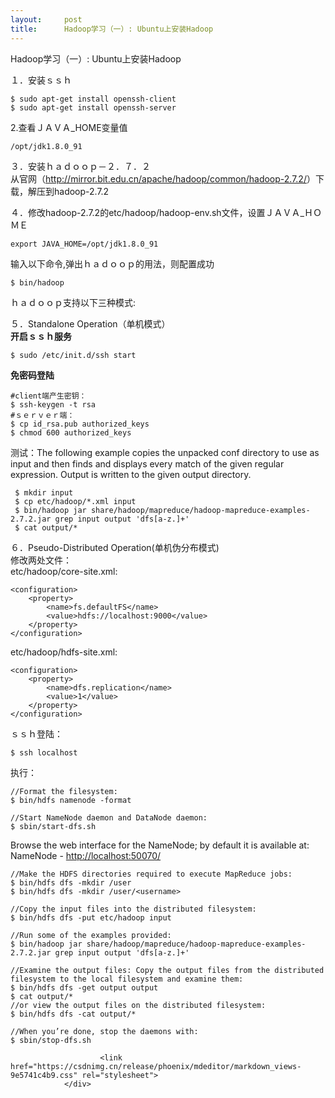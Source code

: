 ```yaml
---
layout:     post
title:      Hadoop学习（一）: Ubuntu上安装Hadoop
---
```

<div id="article_content" class="article_content clearfix csdn-tracking-statistics" data-pid="blog" data-mod="popu_307" data-dsm="post">
								            <div id="content_views" class="markdown_views prism-atom-one-dark">
							<!-- flowchart 箭头图标 勿删 -->
							<svg xmlns="http://www.w3.org/2000/svg" style="display: none;"><path stroke-linecap="round" d="M5,0 0,2.5 5,5z" id="raphael-marker-block" style="-webkit-tap-highlight-color: rgba(0, 0, 0, 0);"></path></svg>
							<p>Hadoop学习（一）: Ubuntu上安装Hadoop</p>

<p>１．安装ｓｓｈ</p>

<pre class="prettyprint"><code class="language-shell hljs lasso">$ sudo apt<span class="hljs-attribute">-get</span> install openssh<span class="hljs-attribute">-client</span>
$ sudo apt<span class="hljs-attribute">-get</span> install openssh<span class="hljs-attribute">-server</span></code></pre>

<p>2.查看ＪＡＶＡ_HOME变量值</p>



<pre class="prettyprint"><code class="language-shell hljs ">/opt/jdk1.8.0_91</code></pre>

<p>３．安装ｈａｄｏｏｐ－２．７．２ <br>
从官网（<a href="http://mirror.bit.edu.cn/apache/hadoop/common/hadoop-2.7.2/" rel="nofollow">http://mirror.bit.edu.cn/apache/hadoop/common/hadoop-2.7.2/</a>）下载，解压到hadoop-2.7.2</p>

<p>４．修改hadoop-2.7.2的etc/hadoop/hadoop-env.sh文件，设置ＪＡＶＡ_ＨＯＭＥ</p>



<pre class="prettyprint"><code class="language-shell hljs bash"><span class="hljs-keyword">export</span> JAVA_HOME=/opt/jdk1.<span class="hljs-number">8.0</span>_91</code></pre>

<p>输入以下命令,弹出ｈａｄｏｏｐ的用法，则配置成功</p>



<pre class="prettyprint"><code class="language-shell hljs ruby"><span class="hljs-variable">$ </span>bin/hadoop</code></pre>

<p>ｈａｄｏｏｐ支持以下三种模式:</p>

<p>５．Standalone Operation（单机模式） <br>
<strong>开启ｓｓｈ服务</strong></p>



<pre class="prettyprint"><code class="language-shell hljs bash">$ <span class="hljs-built_in">sudo</span> /etc/init.d/ssh start</code></pre>

<p><strong>免密码登陆</strong></p>



<pre class="prettyprint"><code class="language-shell hljs ruby"><span class="hljs-comment">#client端产生密钥：</span>
<span class="hljs-variable">$ </span>ssh-keygen -t rsa
<span class="hljs-comment">#ｓｅｒｖｅｒ端：</span>
<span class="hljs-variable">$ </span>cp id_rsa.pub authorized_keys
<span class="hljs-variable">$ </span>chmod <span class="hljs-number">600</span> authorized_keys</code></pre>

<p>测试：The following example copies the unpacked conf directory to use as input and then finds and displays every match of the given regular expression. Output is written to the given output directory.</p>



<pre class="prettyprint"><code class="language-shell hljs ruby"> <span class="hljs-variable">$ </span>mkdir input
 <span class="hljs-variable">$ </span>cp etc/hadoop/*.xml input
 <span class="hljs-variable">$ </span>bin/hadoop jar share/hadoop/mapreduce/hadoop-mapreduce-examples-<span class="hljs-number">2.7</span>.<span class="hljs-number">2</span>.jar grep input output <span class="hljs-string">'dfs[a-z.]+'</span>
 <span class="hljs-variable">$ </span>cat output/*</code></pre>

<p>６．Pseudo-Distributed Operation(单机伪分布模式) <br>
修改两处文件： <br>
etc/hadoop/core-site.xml:</p>



<pre class="prettyprint"><code class="language-xml hljs "><span class="hljs-tag">&lt;<span class="hljs-title">configuration</span>&gt;</span>
    <span class="hljs-tag">&lt;<span class="hljs-title">property</span>&gt;</span>
        <span class="hljs-tag">&lt;<span class="hljs-title">name</span>&gt;</span>fs.defaultFS<span class="hljs-tag">&lt;/<span class="hljs-title">name</span>&gt;</span>
        <span class="hljs-tag">&lt;<span class="hljs-title">value</span>&gt;</span>hdfs://localhost:9000<span class="hljs-tag">&lt;/<span class="hljs-title">value</span>&gt;</span>
    <span class="hljs-tag">&lt;/<span class="hljs-title">property</span>&gt;</span>
<span class="hljs-tag">&lt;/<span class="hljs-title">configuration</span>&gt;</span></code></pre>

<p>etc/hadoop/hdfs-site.xml:</p>



<pre class="prettyprint"><code class="language-xml hljs "><span class="hljs-tag">&lt;<span class="hljs-title">configuration</span>&gt;</span>
    <span class="hljs-tag">&lt;<span class="hljs-title">property</span>&gt;</span>
        <span class="hljs-tag">&lt;<span class="hljs-title">name</span>&gt;</span>dfs.replication<span class="hljs-tag">&lt;/<span class="hljs-title">name</span>&gt;</span>
        <span class="hljs-tag">&lt;<span class="hljs-title">value</span>&gt;</span>1<span class="hljs-tag">&lt;/<span class="hljs-title">value</span>&gt;</span>
    <span class="hljs-tag">&lt;/<span class="hljs-title">property</span>&gt;</span>
<span class="hljs-tag">&lt;/<span class="hljs-title">configuration</span>&gt;</span></code></pre>

<p>ｓｓｈ登陆：</p>



<pre class="prettyprint"><code class="language-shell hljs ruby"><span class="hljs-variable">$ </span>ssh localhost</code></pre>

<p>执行：</p>



<pre class="prettyprint"><code class="language-shell hljs lasso"><span class="hljs-comment">//Format the filesystem:</span>
$ bin/hdfs namenode <span class="hljs-attribute">-format</span>

<span class="hljs-comment">//Start NameNode daemon and DataNode daemon:</span>
$ sbin/start<span class="hljs-attribute">-dfs</span><span class="hljs-built_in">.</span>sh</code></pre>

<p>Browse the web interface for the NameNode; by default it is available at: NameNode - <a href="http://localhost:50070/" rel="nofollow">http://localhost:50070/</a></p>



<pre class="prettyprint"><code class="language-shell hljs lasso"><span class="hljs-comment">//Make the HDFS directories required to execute MapReduce jobs:</span>
$ bin/hdfs dfs <span class="hljs-attribute">-mkdir</span> /user
$ bin/hdfs dfs <span class="hljs-attribute">-mkdir</span> /user<span class="hljs-subst">/</span><span class="hljs-subst">&lt;</span>username<span class="hljs-subst">&gt;</span>

<span class="hljs-comment">//Copy the input files into the distributed filesystem:</span>
$ bin/hdfs dfs <span class="hljs-attribute">-put</span> etc/hadoop input

<span class="hljs-comment">//Run some of the examples provided:</span>
$ bin/hadoop jar share/hadoop/mapreduce/hadoop<span class="hljs-attribute">-mapreduce</span><span class="hljs-attribute">-examples</span><span class="hljs-subst">-</span><span class="hljs-number">2.7</span><span class="hljs-number">.2</span><span class="hljs-built_in">.</span>jar grep input output <span class="hljs-string">'dfs[a-z.]+'</span>

<span class="hljs-comment">//Examine the output files: Copy the output files from the distributed filesystem to the local filesystem and examine them:</span>
$ bin/hdfs dfs <span class="hljs-attribute">-get</span> output output
$ cat output<span class="hljs-comment">/*
//or view the output files on the distributed filesystem:
$ bin/hdfs dfs -cat output/*

//When you’re done, stop the daemons with:
$ sbin/stop-dfs.sh</span></code></pre>            </div>
						<link href="https://csdnimg.cn/release/phoenix/mdeditor/markdown_views-9e5741c4b9.css" rel="stylesheet">
                </div>